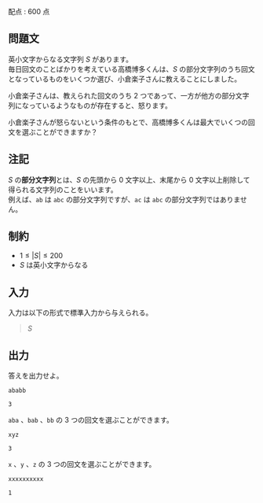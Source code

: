 配点 : $600$ 点

## 問題文

英小文字からなる文字列 $S$ があります。<br>
毎日回文のことばかりを考えている高橋博多くんは、$S$ の部分文字列のうち回文となっているものをいくつか選び、小倉楽子さんに教えることにしました。  

小倉楽子さんは、教えられた回文のうち $2$ つであって、一方が他方の部分文字列になっているようなものが存在すると、怒ります。  

小倉楽子さんが怒らないという条件のもとで、高橋博多くんは最大でいくつの回文を選ぶことができますか？

## 注記

$S$ の**部分文字列**とは、$S$ の先頭から $0$ 文字以上、末尾から $0$ 文字以上削除して得られる文字列のことをいいます。<br>
例えば、`ab` は `abc` の部分文字列ですが、`ac` は `abc` の部分文字列ではありません。  

## 制約

- $1 \leq |S| \leq 200$
- $S$ は英小文字からなる

## 入力

入力は以下の形式で標準入力から与えられる。

> $S$

## 出力

答えを出力せよ。  

```input1
ababb
```

```output1
3
```

`aba` 、`bab` 、`bb` の $3$ つの回文を選ぶことができます。  

```input2
xyz
```

```output2
3
```

`x` 、`y` 、`z` の $3$ つの回文を選ぶことができます。 

```input3
xxxxxxxxxx
```

```output3
1
```